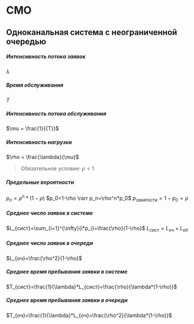 # СМО
## Одноканальная система с неограниченной очередью
##### Интенсивность потока заявок
$\lambda$ 
##### Время обслуживания
$T$
##### Интенсивность потока обслуживания
$\mu = \frac{1}{{T}}$
##### Интенсивность нагрузки
$\rho = \frac{\lambda}{\mu}$ 
> Обязательное условие: $\rho < 1$   
##### Предельные вероятности
$p_n=\rho^n*(1-\rho)$
$p_0=1-\rho \rarr p_n=\rho^n*p_0$
$p_{занятости}=1-p_0=\rho$
##### Среднее число заявок в системе
$L_{сист}=\sum_{i=1}^{\infty}{i*p_i}=\frac{\rho}{1-\rho}$
$L_{сист}=L_{оч}+L_{об}$
##### Среднее число заявок в очереди
$L_{оч}=\frac{\rho^2}{1-\rho}$
##### Среднее время пребывания заявки в системе 
$T_{сист}=\frac{1}{\lambda}*L_{сист}=\frac{\rho}{\lambda*(1-\rho)}$
##### Среднее время пребывания заявки в очереди
$T_{оч}=\frac{1}{\lambda}*L_{оч}=\frac{\rho^2}{\lambda*(1-\rho)}$
